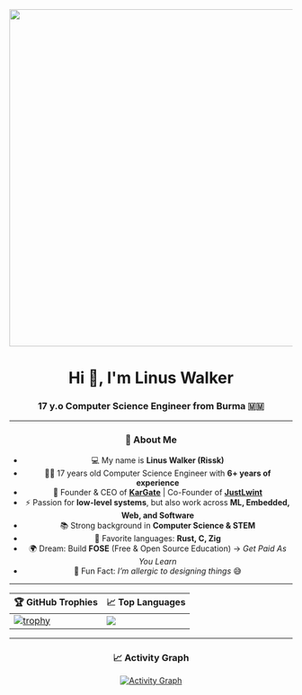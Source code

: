 <div align="center">

<img src="https://user-images.githubusercontent.com/85013114/234225171-a1b9607c-aa65-4306-aec6-bfb216bf351e.gif" width="600"/>

<h1>Hi 👋, I'm Linus Walker</h1>
<h3>17 y.o Computer Science Engineer from Burma 🇲🇲</h3>

---

### 🌟 About Me
- 💻 My name is **Linus Walker (Rissk)**  
- 🧑‍💻 17 years old Computer Science Engineer with **6+ years of experience**  
- 🚀 Founder & CEO of [**KarGate**](https://kargate.site) | Co-Founder of [**JustLwint**](https://justlwint.com)  
- ⚡ Passion for **low-level systems**, but also work across **ML, Embedded, Web, and Software**  
- 📚 Strong background in **Computer Science & STEM**  
- 🦀 Favorite languages: **Rust, C, Zig**  
- 🌍 Dream: Build **FOSE** (Free & Open Source Education) → *Get Paid As You Learn*  
- 🎨 Fun Fact: *I’m allergic to designing things* 😅  

---

<!--
### ⚡ Tech Stack

<div align="center">

| 🔤 Languages | ⚙️ Other Skills |
|--------------|-----------------|
| [![Langs](https://skillicons.dev/icons?i=rust,zig,c,cpp,py,dart,lua,bash,js,ts,md&theme=dark)](https://skillicons.dev) | [![Skills](https://skillicons.dev/icons?i=actix,bevy,rocket,flutter,ros,linux,docker&theme=dark&perline=7)](https://skillicons.dev) |
| | [![Skills](https://skillicons.dev/icons?i=tensorflow,vim,neovim,emacs,godot,gtk,django&theme=dark&perline=7)](https://skillicons.dev) |
| | [![Skills](https://skillicons.dev/icons?i=firebase,tauri&theme=dark&perline=7)](https://skillicons.dev) |

</div>
-->

<!-- ### 📊 Overall -->
<div align="center">

| 🏆 GitHub Trophies | 📈 Top Languages |
|--------------------|------------------|
| [![trophy](https://github-profile-trophy.vercel.app/?username=Walker-00&theme=onedark&no-bg=true&column=3&margin-w=15&margin-h=15)](https://github.com/ryo-ma/github-profile-trophy) | <img src="https://github-readme-stats.vercel.app/api/top-langs/?username=Walker-00&hide=Makefile,Svelte,CMake,Jupyter%20Notebook,HTML,CSS,SCSS&theme=dracula&layout=pie"/> |

</div>

---

### 📈 Activity Graph
[![Activity Graph](https://github-readme-activity-graph.vercel.app/graph?username=Walker-00&theme=react-dark)](https://github.com/ashutosh00710/github-readme-activity-graph)

</div>
